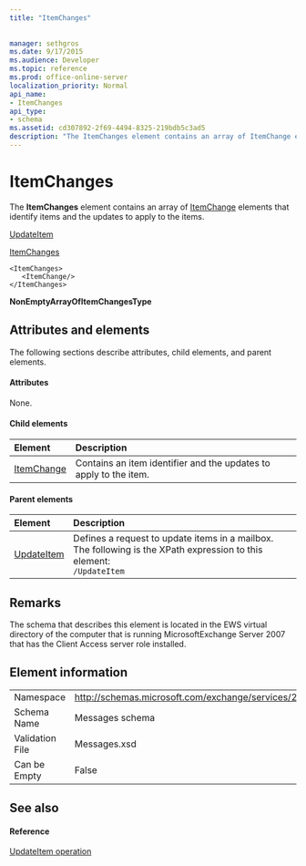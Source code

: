 ```yaml
---
title: "ItemChanges"
 
 
manager: sethgros
ms.date: 9/17/2015
ms.audience: Developer
ms.topic: reference
ms.prod: office-online-server
localization_priority: Normal
api_name:
- ItemChanges
api_type:
- schema
ms.assetid: cd307892-2f69-4494-8325-219bdb5c3ad5
description: "The ItemChanges element contains an array of ItemChange elements that identify items and the updates to apply to the items."
---
```


# ItemChanges

The **ItemChanges** element contains an array of [ItemChange](itemchange.md) elements that identify items and the updates to apply to the items. 
  
[UpdateItem](updateitem.md)
  
[ItemChanges](itemchanges.md)
  
```
<ItemChanges>
   <ItemChange/>
</ItemChanges>
```

 **NonEmptyArrayOfItemChangesType**
## Attributes and elements

The following sections describe attributes, child elements, and parent elements.
  
#### Attributes

None.
  
#### Child elements

|**Element**|**Description**|
|:-----|:-----|
|[ItemChange](itemchange.md) <br/> |Contains an item identifier and the updates to apply to the item.  <br/> |
   
#### Parent elements

|**Element**|**Description**|
|:-----|:-----|
|[UpdateItem](updateitem.md) <br/> |Defines a request to update items in a mailbox.  <br/> The following is the XPath expression to this element:  <br/>  `/UpdateItem` <br/> |
   
## Remarks

The schema that describes this element is located in the EWS virtual directory of the computer that is running MicrosoftExchange Server 2007 that has the Client Access server role installed.
  
## Element information

|||
|:-----|:-----|
|Namespace  <br/> |http://schemas.microsoft.com/exchange/services/2006/messages  <br/> |
|Schema Name  <br/> |Messages schema  <br/> |
|Validation File  <br/> |Messages.xsd  <br/> |
|Can be Empty  <br/> |False  <br/> |
   
## See also

#### Reference

[UpdateItem operation](updateitem-operation.md)

